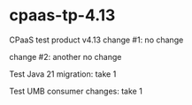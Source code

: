 # cpaas-tp-4.13

CPaaS test product v4.13
change #1: no change

change #2: another no change

Test Java 21 migration: take 1

Test UMB consumer changes: take 1
